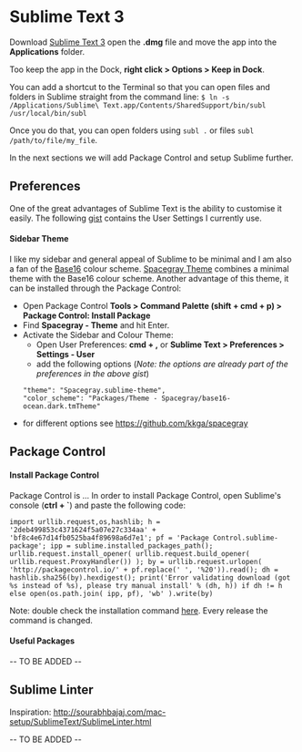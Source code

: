 # Sublime Text 3

Download [Sublime Text 3](http://www.sublimetext.com/3) open the **.dmg** file and move the app into the **Applications** folder.

Too keep the app in the Dock, **right click > Options > Keep in Dock**.

You can add a shortcut to the Terminal so that you can open files and folders in Sublime straight from the command line:
`$ ln -s /Applications/Sublime\ Text.app/Contents/SharedSupport/bin/subl /usr/local/bin/subl`

Once you do that, you can open folders using `subl .` or files `subl /path/to/file/my_file`.

In the next sections we will add Package Control and setup Sublime further.

## Preferences

One of the great advantages of Sublime Text is the ability to customise it easily. The following [gist](https://gist.github.com/mihaiionescu/7ec7c57950f9e0a2c9dc) contains the User Settings I currently use. 

#### Sidebar Theme

I like my sidebar and general appeal of Sublime to be minimal and I am also a fan of the [Base16]() colour scheme. [Spacegray Theme](https://github.com/kkga/spacegray) combines a minimal theme with the Base16 colour scheme. Another advantage of this theme, it can be installed through the Package Control:
* Open Package Control **Tools > Command Palette (shift + cmd + p) >  Package Control: Install Package**
* Find **Spacegray - Theme** and hit Enter.
* Activate the Sidebar and Colour Theme:
    * Open User Preferences: **cmd + ,** or **Sublime Text > Preferences > Settings - User**
    * add the following options (*Note: the options are already part of the preferences in the above gist*)
    ```
    "theme": "Spacegray.sublime-theme",
    "color_scheme": "Packages/Theme - Spacegray/base16-ocean.dark.tmTheme"
    ```
* for different options see https://github.com/kkga/spacegray

## Package Control

#### Install Package Control

Package Control is ...
In order to install Package Control, open Sublime's console (**ctrl + `**) and paste the following code:

```
import urllib.request,os,hashlib; h = '2deb499853c4371624f5a07e27c334aa' + 'bf8c4e67d14fb0525ba4f89698a6d7e1'; pf = 'Package Control.sublime-package'; ipp = sublime.installed_packages_path(); urllib.request.install_opener( urllib.request.build_opener( urllib.request.ProxyHandler()) ); by = urllib.request.urlopen( 'http://packagecontrol.io/' + pf.replace(' ', '%20')).read(); dh = hashlib.sha256(by).hexdigest(); print('Error validating download (got %s instead of %s), please try manual install' % (dh, h)) if dh != h else open(os.path.join( ipp, pf), 'wb' ).write(by)
```

Note: double check the installation command [here](https://packagecontrol.io/installation). Every release the command is changed. 

#### Useful Packages

-- TO BE ADDED --

## Sublime Linter

Inspiration: http://sourabhbajaj.com/mac-setup/SublimeText/SublimeLinter.html


-- TO BE ADDED --









